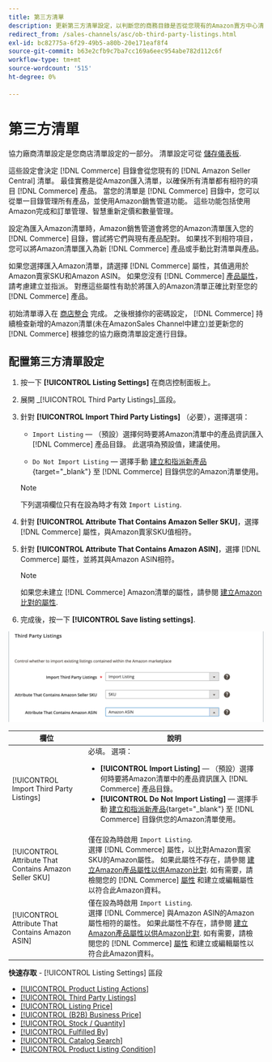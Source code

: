 ```yaml
---
title: 第三方清單
description: 更新第三方清單設定，以判斷您的商務目錄是否從您現有的Amazon賣方中心清單匯入產品。
redirect_from: /sales-channels/asc/ob-third-party-listings.html
exl-id: bc82775a-6f29-49b5-a80b-20e171eaf8f4
source-git-commit: b63e2cfb9c7ba7cc169a6eec954abe782d112c6f
workflow-type: tm+mt
source-wordcount: '515'
ht-degree: 0%

---
```


# 第三方清單

協力廠商清單設定是您商店清單設定的一部分。 清單設定可從 [儲存儀表板](./amazon-store-dashboard.md).

這些設定會決定 [!DNL Commerce] 目錄會從您現有的 [!DNL Amazon Seller Central] 清單。 最佳實務是從Amazon匯入清單，以確保所有清單都有相符的項目 [!DNL Commerce] 產品。 當您的清單是 [!DNL Commerce] 目錄中，您可以從單一目錄管理所有產品，並使用Amazon銷售管道功能。 這些功能包括使用Amazon完成和訂單管理、智慧重新定價和數量管理。

設定為匯入Amazon清單時，Amazon銷售管道會將您的Amazon清單匯入您的 [!DNL Commerce] 目錄，嘗試將它們與現有產品配對。 如果找不到相符項目，您可以將Amazon清單匯入為新 [!DNL Commerce] 產品或手動比對清單與產品。

如果您選擇匯入Amazon清單，請選擇 [!DNL Commerce] 屬性，其值適用於Amazon賣家SKU和Amazon ASIN。 如果您沒有 [!DNL Commerce] [產品屬性](./ob-creating-magento-attributes.md)，請考慮建立並指派。 對應這些屬性有助於將匯入的Amazon清單正確比對至您的 [!DNL Commerce] 產品。

初始清單導入在 [商店整合](./store-integration.md) 完成。 之後根據你的密碼設定， [!DNL Commerce] 持續檢查新增的Amazon清單(未在AmazonSales Channel中建立)並更新您的 [!DNL Commerce] 根據您的協力廠商清單設定進行目錄。

## 配置第三方清單設定

1. 按一下 **[!UICONTROL Listing Settings]** 在商店控制面板上。

1. 展開 _[!UICONTROL Third Party Listings]_區段。

1. 針對 **[!UICONTROL Import Third Party Listings]** （必要），選擇選項：

   - `Import Listing`  — （預設）選擇何時要將Amazon清單中的產品資訊匯入 [!DNL Commerce] 產品目錄。 此選項為預設值，建議使用。

   - `Do Not Import Listing`  — 選擇手動 [建立和指派新產品](https://docs.magento.com/user-guide/catalog/products.html){target="_blank"} 至 [!DNL Commerce] 目錄供您的Amazon清單使用。
   >[!NOTE]
   >下列選項欄位只有在設為時才有效 `Import Listing`.

1. 針對 **[!UICONTROL Attribute That Contains Amazon Seller SKU]**，選擇 [!DNL Commerce] 屬性，與Amazon賣家SKU值相符。

1. 針對 **[!UICONTROL Attribute That Contains Amazon ASIN]**，選擇 [!DNL Commerce] 屬性，並將其與Amazon ASIN相符。

   >[!NOTE]
   >如果您未建立 [!DNL Commerce] Amazon清單的屬性，請參閱 [建立Amazon比對的屬性](./ob-creating-magento-attributes.md).

1. 完成後，按一下 **[!UICONTROL Save listing settings]**.

![第三方清單](assets/amazon-third-party-listings.png)

| 欄位 | 說明 |
|---|---|
| [!UICONTROL Import Third Party Listings] | 必填。 選項：<ul><li>**[!UICONTROL Import Listing]**  — （預設）選擇何時要將Amazon清單中的產品資訊匯入 [!DNL Commerce] 產品目錄。 </li><li>**[!UICONTROL Do Not Import Listing]**  — 選擇手動 [建立和指派新產品](https://docs.magento.com/user-guide/catalog/products.html){target="_blank"} 至 [!DNL Commerce] 目錄供您的Amazon清單使用。</li></ul> |
| [!UICONTROL Attribute That Contains Amazon Seller SKU] | 僅在設為時啟用 `Import Listing`.<br>選擇 [!DNL Commerce] 屬性，以比對Amazon賣家SKU的Amazon屬性。 如果此屬性不存在，請參閱 [建立Amazon產品屬性以供Amazon比對](./ob-creating-magento-attributes.md). 如有需要，請檢閱您的 [!DNL Commerce] [屬性](./managing-attributes.md) 和建立或編輯屬性以符合此Amazon資料。 |
| [!UICONTROL Attribute That Contains Amazon ASIN] | 僅在設為時啟用 `Import Listing`.<br>選擇 [!DNL Commerce] 與Amazon ASIN的Amazon屬性相符的屬性。 如果此屬性不存在，請參閱 [建立Amazon產品屬性以供Amazon比對](./ob-creating-magento-attributes.md). 如有需要，請檢閱您的 [!DNL Commerce] [屬性](./managing-attributes.md) 和建立或編輯屬性以符合此Amazon資料。 |

**快速存取** - [!UICONTROL Listing Settings] 區段

- [[!UICONTROL Product Listing Actions]](./product-listing-actions.md)
- [[!UICONTROL Third Party Listings]](./third-party-listing-settings.md)
- [[!UICONTROL Listing Price]](./listing-price.md)
- [[!UICONTROL (B2B) Business Price]](./business-pricing.md)
- [[!UICONTROL Stock / Quantity]](./stock-quantity.md)
- [[!UICONTROL Fulfilled By]](./fulfilled-by.md)
- [[!UICONTROL Catalog Search]](./catalog-search.md)
- [[!UICONTROL Product Listing Condition]](./product-listing-condition.md)
